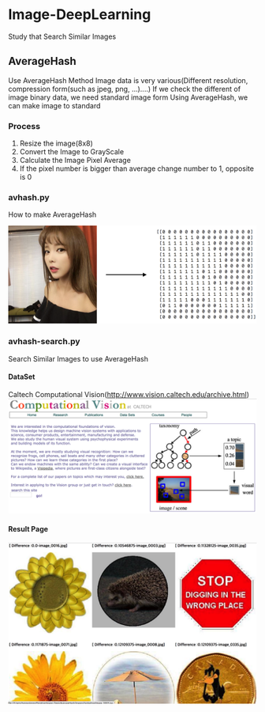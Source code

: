 # Image-DeepLearning
Study that Search Similar Images

## AverageHash
Use AverageHash Method
Image data is very various(Different resolution, compression form(such as jpeg, png, ...)....) 
If we check the different of image binary data, we need standard image form
Using AverageHash, we can make image to standard

### Process
1. Resize the image(8x8)
2. Convert the Image to GrayScale
3. Calculate the Image Pixel Average
4. If the pixel number is bigger than average change number to 1, opposite is 0

### avhash.py
How to make AverageHash

![img1](./Images/image02.png)

### avhash-search.py
Search Similar Images to use AverageHash
#### DataSet
Caltech Computational Vision(http://www.vision.caltech.edu/archive.html)
![img2](./Images/image03.png)

#### Result Page
![image3](./Images/image04.png)
